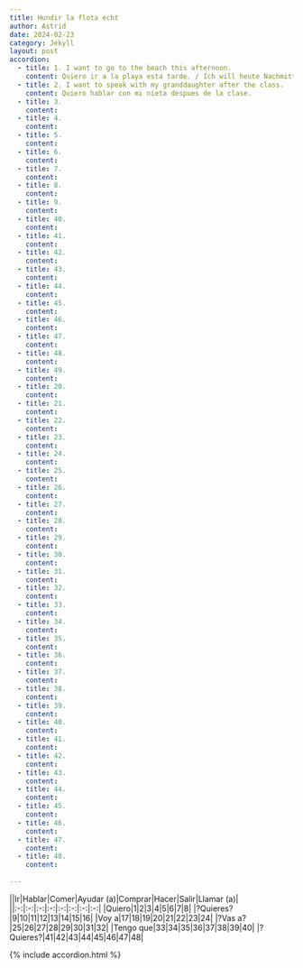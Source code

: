 ```yaml
---
title: Hundir la flota echt
author: Astrid
date: 2024-02-23
category: Jekyll
layout: post
accordion: 
  - title: 1. I want to go to the beach this afternoon.
    content: Quiero ir a la playa esta tarde. / Ich will heute Nachmittag zum Strand gehen.
  - title: 2. I want to speak with my granddaughter after the class.
    content: Quiero hablar con mi nieta despues de la clase.
  - title: 3. 
    content: 
  - title: 4.
    content: 
  - title: 5.
    content: 
  - title: 6.
    content: 
  - title: 7.
    content: 
  - title: 8.
    content: 
  - title: 9.
    content: 
  - title: 40.
    content: 
  - title: 41.
    content: 
  - title: 42.
    content: 
  - title: 43.
    content: 
  - title: 44.
    content: 
  - title: 45.
    content: 
  - title: 46.
    content: 
  - title: 47.
    content: 
  - title: 48.
    content: 
  - title: 49.
    content: 
  - title: 20.
    content: 
  - title: 21.
    content: 
  - title: 22.
    content: 
  - title: 23.
    content: 
  - title: 24.
    content: 
  - title: 25.
    content: 
  - title: 26.
    content: 
  - title: 27.
    content: 
  - title: 28.
    content: 
  - title: 29.
    content: 
  - title: 30.
    content: 
  - title: 31.
    content: 
  - title: 32.
    content: 
  - title: 33.
    content: 
  - title: 34.
    content: 
  - title: 35.
    content: 
  - title: 36.
    content: 
  - title: 37.
    content: 
  - title: 38.
    content: 
  - title: 39.
    content: 
  - title: 40.
    content: 
  - title: 41.
    content: 
  - title: 42.
    content: 
  - title: 43.
    content: 
  - title: 44.
    content: 
  - title: 45.
    content: 
  - title: 46.
    content: 
  - title: 47.
    content: 
  - title: 48.
    content: 
 
---
```


||Ir|Hablar|Comer|Ayudar (a)|Comprar|Hacer|Salir|Llamar (a)|
||:-:|:-:|:-:|:-:|:-:|:-:|:-:|:-:|
|Quiero|1|2|3|4|5|6|7|8|
|?Quieres?|9|10|11|12|13|14|15|16|
|Voy a|17|18|19|20|21|22|23|24|
|?Vas a?|25|26|27|28|29|30|31|32|
|Tengo que|33|34|35|36|37|38|39|40|
|?Quieres?|41|42|43|44|45|46|47|48|


{% include accordion.html %}

